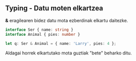 ## Typing - Datu moten elkartzea

**&** eragilearen bidez datu mota ezberdinak elkartu daitezke.


```typescript
interface Ser { name: string }
interface Animal { pies: number }

let q: Ser & Animal = { name: 'Larry', pies: 4 };
```

Aldagai horrek elkartutako mota guztiak "bete" beharko ditu.
